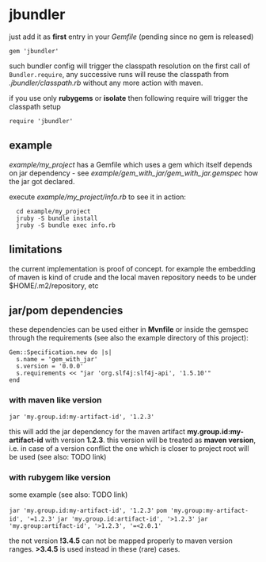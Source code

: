 # jbundler #

just add it as **first** entry in your *Gemfile* (pending since no gem is released)

```gem 'jbundler'```

such bundler config will trigger the classpath resolution on the first call of ```Bundler.require```, any successive runs will reuse the classpath from *.jbundler/classpath.rb* without any more action with maven.

if you use only **rubygems** or **isolate** then following require will trigger the classpath setup

```require 'jbundler'```

## example ##

*example/my_project* has a Gemfile which uses a gem which itself depends on jar dependency - see *example/gem_with_jar/gem_with_jar.gemspec* how the jar got declared.

execute *example/my_project/info.rb* to see it in action:

      cd example/my_project
      jruby -S bundle install
      jruby -S bundle exec info.rb

## limitations ##

the current implementation is proof of concept. for example the embedding of maven is kind of crude and the local maven repository needs to be under $HOME/.m2/repository, etc

## jar/pom dependencies ##

these dependencies can be used either in **Mvnfile** or inside the gemspec through the requirements (see also the example directory of this project):

    Gem::Specification.new do |s|
      s.name = 'gem_with_jar'
      s.version = '0.0.0'
      s.requirements << "jar 'org.slf4j:slf4j-api', '1.5.10'"
    end
    
### with maven like version ###

```jar 'my.group.id:my-artifact-id', '1.2.3'```

this will add the jar dependency for the maven artifact **my.group.id:my-artifact-id** with version **1.2.3**. this version will be treated as **maven version**, i.e. in case of a version conflict the one which is closer to project root will be used (see also: TODO link)

### with rubygem like version ###

some example (see also: TODO link)

```jar 'my.group.id:my-artifact-id', '1.2.3'```
```pom 'my.group:my-artifact-id', '=1.2.3'```
```jar 'my.group.id:artifact-id', '>1.2.3'```
```jar 'my.group:artifact-id', '>1.2.3', '=<2.0.1'```

the not version **!3.4.5** can not be mapped properly to maven version ranges. **>3.4.5** is used instead in these (rare) cases.
